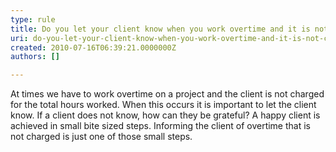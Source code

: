 ```yaml
---
type: rule
title: Do you let your client know when you work overtime and it is not charged?
uri: do-you-let-your-client-know-when-you-work-overtime-and-it-is-not-charged
created: 2010-07-16T06:39:21.0000000Z
authors: []

---
```


At times we have to work overtime on a project and the client is not charged for the total hours worked. When this occurs it is important to let the client know. If a client does not know, how can they be grateful? A happy client is achieved in small bite sized steps. Informing the client of overtime that is not charged is just one of those small steps.<br>
